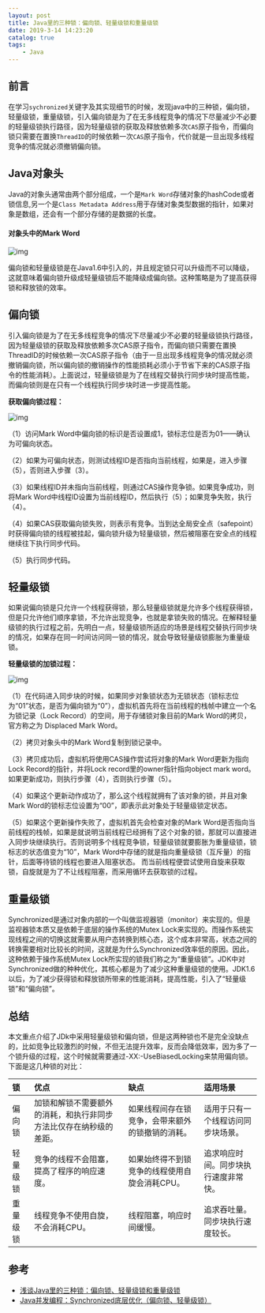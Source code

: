 ```yaml
---
layout: post
title: Java里的三种锁：偏向锁、轻量级锁和重量级锁
date: 2019-3-14 14:23:20
catalog: true
tags:
    - Java
---
```


## 前言

在学习`sychronized`关键字及其实现细节的时候，发现java中的三种锁，偏向锁，轻量级锁，重量级锁，引入偏向锁是为了在无多线程竞争的情况下尽量减少不必要的轻量级锁执行路径，因为轻量级锁的获取及释放依赖多次`CAS`原子指令，而偏向锁只需要在置换`ThreadID`的时候依赖一次`CAS`原子指令，代价就是一旦出现多线程竞争的情况就必须撤销偏向锁。

## Java对象头

Java的对象头通常由两个部分组成，一个是`Mark Word`存储对象的hashCode或者锁信息,另一个是`Class Metadata Address`用于存储对象类型数据的指针，如果对象是数组，还会有一个部分存储的是数据的长度。

#### 对象头中的Mark Word

![img](../../../../img/in-post/post-java/markword.png)

偏向锁和轻量级锁是在Java1.6中引入的，并且规定锁只可以升级而不可以降级，这就意味着偏向锁升级成轻量级锁后不能降级成偏向锁。这种策略是为了提高获得锁和释放锁的效率。

## 偏向锁

引入偏向锁是为了在无多线程竞争的情况下尽量减少不必要的轻量级锁执行路径，因为轻量级锁的获取及释放依赖多次CAS原子指令，而偏向锁只需要在置换ThreadID的时候依赖一次CAS原子指令（由于一旦出现多线程竞争的情况就必须撤销偏向锁，所以偏向锁的撤销操作的性能损耗必须小于节省下来的CAS原子指令的性能消耗）。上面说过，轻量级锁是为了在线程交替执行同步块时提高性能，而偏向锁则是在只有一个线程执行同步块时进一步提高性能。

**获取偏向锁过程：**

![img](../../../../img/in-post/post-java/lock1.png)

（1）访问Mark Word中偏向锁的标识是否设置成1，锁标志位是否为01——确认为可偏向状态。

（2）如果为可偏向状态，则测试线程ID是否指向当前线程，如果是，进入步骤（5），否则进入步骤（3）。

（3）如果线程ID并未指向当前线程，则通过CAS操作竞争锁。如果竞争成功，则将Mark Word中线程ID设置为当前线程ID，然后执行（5）；如果竞争失败，执行（4）。

（4）如果CAS获取偏向锁失败，则表示有竞争。当到达全局安全点（safepoint）时获得偏向锁的线程被挂起，偏向锁升级为轻量级锁，然后被阻塞在安全点的线程继续往下执行同步代码。

（5）执行同步代码。

## 轻量级锁

如果说偏向锁是只允许一个线程获得锁，那么轻量级锁就是允许多个线程获得锁，但是只允许他们顺序拿锁，不允许出现竞争，也就是拿锁失败的情况。在解释轻量级锁的执行过程之前，先明白一点，轻量级锁所适应的场景是线程交替执行同步块的情况，如果存在同一时间访问同一锁的情况，就会导致轻量级锁膨胀为重量级锁。

**轻量级锁的加锁过程：**

![img](../../../../img/in-post/post-java/lock2.png)

（1）在代码进入同步块的时候，如果同步对象锁状态为无锁状态（锁标志位为“01”状态，是否为偏向锁为“0”），虚拟机首先将在当前线程的栈帧中建立一个名为锁记录（Lock Record）的空间，用于存储锁对象目前的Mark Word的拷贝，官方称之为 Displaced Mark Word。

（2）拷贝对象头中的Mark Word复制到锁记录中。

（3）拷贝成功后，虚拟机将使用CAS操作尝试将对象的Mark Word更新为指向Lock Record的指针，并将Lock record里的owner指针指向object mark word。如果更新成功，则执行步骤（4），否则执行步骤（5）。

（4）如果这个更新动作成功了，那么这个线程就拥有了该对象的锁，并且对象Mark Word的锁标志位设置为“00”，即表示此对象处于轻量级锁定状态。

（5）如果这个更新操作失败了，虚拟机首先会检查对象的Mark Word是否指向当前线程的栈帧，如果是就说明当前线程已经拥有了这个对象的锁，那就可以直接进入同步块继续执行。否则说明多个线程竞争锁，轻量级锁就要膨胀为重量级锁，锁标志的状态值变为“10”，Mark Word中存储的就是指向重量级锁（互斥量）的指针，后面等待锁的线程也要进入阻塞状态。 而当前线程便尝试使用自旋来获取锁，自旋就是为了不让线程阻塞，而采用循环去获取锁的过程。

## 重量级锁

Synchronized是通过对象内部的一个叫做监视器锁（monitor）来实现的。但是监视器锁本质又是依赖于底层的操作系统的Mutex Lock来实现的。而操作系统实现线程之间的切换这就需要从用户态转换到核心态，这个成本非常高，状态之间的转换需要相对比较长的时间，这就是为什么Synchronized效率低的原因。因此，这种依赖于操作系统Mutex Lock所实现的锁我们称之为“重量级锁”。JDK中对Synchronized做的种种优化，其核心都是为了减少这种重量级锁的使用。JDK1.6以后，为了减少获得锁和释放锁所带来的性能消耗，提高性能，引入了“轻量级锁”和“偏向锁”。

## 总结

本文重点介绍了JDk中采用轻量级锁和偏向锁，但是这两种锁也不是完全没缺点的，比如竞争比较激烈的时候，不但无法提升效率，反而会降低效率，因为多了一个锁升级的过程，这个时候就需要通过-XX:-UseBiasedLocking来禁用偏向锁。下面是这几种锁的对比：

| 锁 | 优点 | 缺点 | 适用场景 |
|:--|:--|:--|:--|
|偏向锁|加锁和解锁不需要额外的消耗，和执行非同步方法比仅存在纳秒级的差距。|如果线程间存在锁竞争，会带来额外的锁撤销的消耗。|适用于只有一个线程访问同步块场景。|
|轻量级锁|竞争的线程不会阻塞，提高了程序的响应速度。|如果始终得不到锁竞争的线程使用自旋会消耗CPU。|追求响应时间。同步块执行速度非常快。|
|重量级锁|线程竞争不使用自旋，不会消耗CPU。|线程阻塞，响应时间缓慢。|追求吞吐量。同步块执行速度较长。|

## 参考

* [浅谈Java里的三种锁：偏向锁、轻量级锁和重量级锁](https://blog.csdn.net/u012722531/article/details/78244786/)
* [Java并发编程：Synchronized底层优化（偏向锁、轻量级锁）](https://www.cnblogs.com/paddix/p/5405678.html)